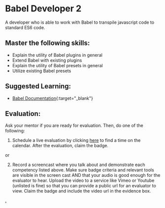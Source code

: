 # Babel Developer 2

A developer who is able to work with Babel to transpile javascript code to standard ES6 code.

## Master the following skills:

* Explain the utility of Babel plugins in general
* Extend Babel with existing plugins
* Explain the utility of Babel presets in general
* Utilize existing Babel presets

## Suggested Learning:

* [Babel Documentation](https://babeljs.io/){:target="_blank"}

## Evaluation:

Ask your mentor if you are ready for evaluation. Then, do one of the following:

1. Schedule a live evaluation by clicking [here](https://calendly.com/codex-evaluations/4?a1=Babel%20Developer%202&a2=7JoEH8LKShK1oqKS1TnKmQ) to find a time on the calendar. After the evaluation, claim the badge.

or

2. Record a screencast where you talk about and demonstrate each competency listed above. Make sure badge criteria and relevant tools are visible in the screen cast AND that your audio is good enough for the evaluator to hear. Upload the video to a service like Vimeo or Youtube (unlisted is fine) so that you can provide a public url for an evaluator to view. Claim the badge and include the video url in the evidence box.

[.](level-4)
